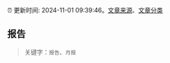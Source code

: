 :alarm_clock: 更新时间: 2024-11-01 09:39:46。[文章来源](/README.md)、[文章分类](/TAGS.md)

## 报告


> 关键字：`报告`、`月报`



